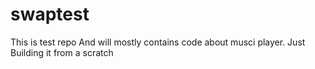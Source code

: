 # swaptest
This is test repo
And will mostly contains code about musci player. Just Building it from a scratch

